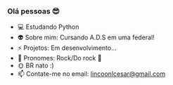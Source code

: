 ### Olá pessoas 😎

- 💻 Estudando Python
- 👽 Sobre mim: Cursando A.D.S em uma federal!
- ⚡ Projetos: Em desenvolvimento...
- 👾 Pronomes: Rock/Do rock 🤟
- 🌞 BR nato :)
- 📫 Contate-me no email: lincoonlcesar@gmail.com

